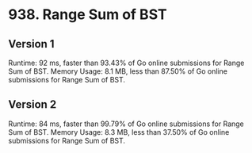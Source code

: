 # 938. Range Sum of BST

## Version 1
Runtime: 92 ms, faster than 93.43% of Go online submissions for Range Sum of BST. 
Memory Usage: 8.1 MB, less than 87.50% of Go online submissions for Range Sum of BST.

## Version 2
Runtime: 84 ms, faster than 99.79% of Go online submissions for Range Sum of BST.
Memory Usage: 8.3 MB, less than 37.50% of Go online submissions for Range Sum of BST.